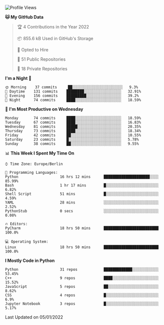 <!--START_SECTION:waka-->
![Profile Views](http://img.shields.io/badge/Profile%20Views-1-blue)

**🐱 My GitHub Data** 

> 🏆 4 Contributions in the Year 2022
 > 
> 📦 855.6 kB Used in GitHub's Storage 
 > 
> 💼 Opted to Hire
 > 
> 📜 51 Public Repositories 
 > 
> 🔑 18 Private Repositories  
 > 
**I'm a Night 🦉** 

```text
🌞 Morning    37 commits     ██░░░░░░░░░░░░░░░░░░░░░░░   9.3% 
🌆 Daytime    131 commits    ████████░░░░░░░░░░░░░░░░░   32.91% 
🌃 Evening    156 commits    █████████░░░░░░░░░░░░░░░░   39.2% 
🌙 Night      74 commits     ████░░░░░░░░░░░░░░░░░░░░░   18.59%

```
📅 **I'm Most Productive on Wednesday** 

```text
Monday       74 commits     ████░░░░░░░░░░░░░░░░░░░░░   18.59% 
Tuesday      67 commits     ████░░░░░░░░░░░░░░░░░░░░░   16.83% 
Wednesday    81 commits     █████░░░░░░░░░░░░░░░░░░░░   20.35% 
Thursday     73 commits     ████░░░░░░░░░░░░░░░░░░░░░   18.34% 
Friday       42 commits     ██░░░░░░░░░░░░░░░░░░░░░░░   10.55% 
Saturday     23 commits     █░░░░░░░░░░░░░░░░░░░░░░░░   5.78% 
Sunday       38 commits     ██░░░░░░░░░░░░░░░░░░░░░░░   9.55%

```


📊 **This Week I Spent My Time On** 

```text
⌚︎ Time Zone: Europe/Berlin

💬 Programming Languages: 
Python                   16 hrs 12 mins      █████████████████████░░░░   85.99% 
Bash                     1 hr 17 mins        █░░░░░░░░░░░░░░░░░░░░░░░░   6.82% 
Shell Script             51 mins             █░░░░░░░░░░░░░░░░░░░░░░░░   4.59% 
YAML                     28 mins             ░░░░░░░░░░░░░░░░░░░░░░░░░   2.52% 
PythonStub               0 secs              ░░░░░░░░░░░░░░░░░░░░░░░░░   0.08%

🔥 Editors: 
PyCharm                  18 hrs 50 mins      █████████████████████████   100.0%

💻 Operating System: 
Linux                    18 hrs 50 mins      █████████████████████████   100.0%

```

**I Mostly Code in Python** 

```text
Python                   31 repos            █████████████░░░░░░░░░░░░   53.45% 
C++                      9 repos             ████░░░░░░░░░░░░░░░░░░░░░   15.52% 
JavaScript               5 repos             ██░░░░░░░░░░░░░░░░░░░░░░░   8.62% 
CSS                      4 repos             █░░░░░░░░░░░░░░░░░░░░░░░░   6.9% 
Jupyter Notebook         3 repos             █░░░░░░░░░░░░░░░░░░░░░░░░   5.17%

```



 Last Updated on 05/01/2022
<!--END_SECTION:waka-->　　
